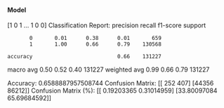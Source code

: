 #### Model
[1 0 1 ... 1 0 0]
Classification Report:
              precision    recall  f1-score   support

           0       0.01      0.38      0.01       659
           1       1.00      0.66      0.79    130568

    accuracy                           0.66    131227
   macro avg       0.50      0.52      0.40    131227
weighted avg       0.99      0.66      0.79    131227

Accuracy: 0.6588887957508744
Confusion Matrix:
[[  252   407]
 [44356 86212]]
Confusion Matrix (%):
[[ 0.19203365  0.31014959]
 [33.80097084 65.69684592]]
